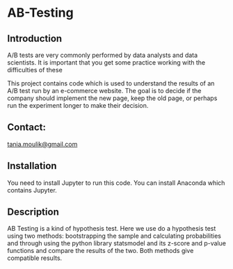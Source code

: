 # AB-Testing

## Introduction
A/B tests are very commonly performed by data analysts and data scientists. It is important that you get some practice working with the difficulties of these

This project contains code which is used to understand the results of an A/B test run by an e-commerce website. The goal is to decide if the company should implement the new page, keep the old page, or perhaps run the experiment longer to make their decision.

## Contact:
tania.moulik@gmail.com

## Installation
You need to install Jupyter to run this code. You can install Anaconda which contains Jupyter.

## Description
AB Testing is a kind of hypothesis test. Here we use do a hypothesis test using two methods: bootstrapping the sample and calculating probabilities and through using the python library statsmodel and its z-score and p-value functions and compare the results of the two. Both methods give compatible results.


